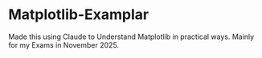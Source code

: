 # Matplotlib-Examplar
Made this using Claude to Understand Matplotlib in practical ways. Mainly for my Exams in November 2025.
